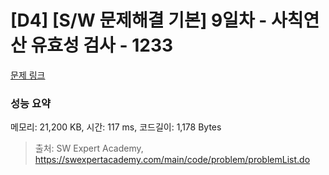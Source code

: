 # [D4] [S/W 문제해결 기본] 9일차 - 사칙연산 유효성 검사 - 1233 

[문제 링크](https://swexpertacademy.com/main/code/problem/problemDetail.do?contestProbId=AV141176AIwCFAYD) 

### 성능 요약

메모리: 21,200 KB, 시간: 117 ms, 코드길이: 1,178 Bytes



> 출처: SW Expert Academy, https://swexpertacademy.com/main/code/problem/problemList.do